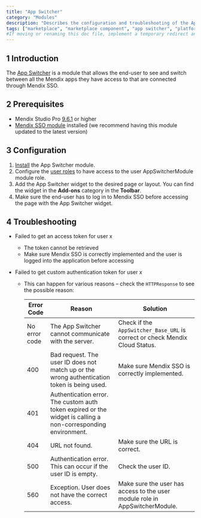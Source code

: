 ```yaml
---
title: "App Switcher"
category: "Modules"
description: "Describes the configuration and troubleshooting of the App Switcher module, which is available in the Mendix Marketplace."
tags: ["marketplace", "marketplace component", "app switcher", "platform support"]
#If moving or renaming this doc file, implement a temporary redirect and let the respective team know they should update the URL in the product. See Mapping to Products for more details. 
---
```


## 1 Introduction

The [App Switcher](https://marketplace.mendix.com/link/component/119451) is a module that allows the end-user to see and switch between all the Mendix apps they have access to that are connected through Mendix SSO.

## 2 Prerequisites

- Mendix Studio Pro [9.6.1](/releasenotes/studio-pro/9.1) or higher
- [Mendix SSO module](/appstore/modules/mendix-sso) installed (we recommend having this module updated to the latest version)

## 3 Configuration

1. [Install](/appstore/general/app-store-content) the App Switcher module.
2. Configure the [user roles](/refguide/user-roles) to have access to the user AppSwitcherModule module role.
3. Add the App Switcher widget to the desired page or layout. You can find the widget in the **Add-ons** category in the **Toolbar**.
4. Make sure the end-user has to log in to Mendix SSO before accessing the page with the App Switcher widget.

## 4 Troubleshooting

- Failed to get an access token for user x
  - The token cannot be retrieved
  - Make sure Mendix SSO is correctly implemented and the user is logged into the application before accessing
  
- Failed to get custom authentication token for user x
  - This can happen for various reasons – check the `HTTPResponse` to see the possible reason:
    
    | Error Code | Reason | Solution |
    | ---------- | ------ |------ |
    | No error code | The App Switcher cannot communicate with the server. |Check if the `AppSwitcher_Base_URL` is correct or check Mendix Cloud Status.|
    | 400 | Bad request. The user ID does not match up or the wrong authentication token is being used. |Make sure Mendix SSO is correctly implemented.|
    | 401 | Authentication error. The custom auth token expired or the widget is calling a non-corresponding environment. ||
    | 404 | URL not found. |Make sure the URL is correct.|
    | 500 | Authentication error. This can occur if the user ID is empty. |Check the user ID.|
    | 560 | Exception. User does not have the correct access. |Make sure the user has access to the user module role in AppSwitcherModule.|
    
    
    